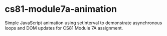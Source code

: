 # cs81-module7a-animation
Simple JavaScript animation using setInterval to demonstrate asynchronous loops and DOM updates for CS81 Module 7A assignment.

